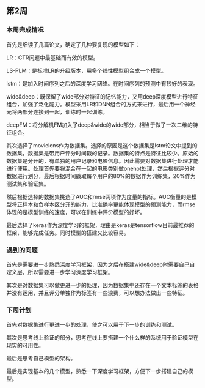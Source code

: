 ## 第2周

### 本周完成情况

首先是细读了几篇论文，确定了几种要复现的模型如下：

LR：CTR问题中最基础而有效的模型。

LS-PLM：是标准LR的升级版本，用多个线性模型组合成一个模型。

lstm：是加入时间序列之后的深度学习网络。在时间序列的预测中有较好的表现。

wide&deep：既保留了wide部分对特征的记忆能力，又用deep深度模型进行特征组合，加强了泛化能力。模型采用LR和DNN组合的方式来进行，最后用一个神经元将两部分连接到一起，训练时一起训练。

deepFM：将分解机FM加入了deep&wide的wide部分，相当于做了一次二维的特征组合。

其次选择了movielens作为数据集。选择的原因是这个数据集是lstm论文中提到的数据集，数据集是带用户评分时间戳的记录。数据集的特点是特征比较少。原始的数据集是分开的，有单独的用户记录和电影信息。因此需要对数据集进行处理才能进行使用。处理首先要将混合在一起的电影类别做onehot处理，然后根据评分对数据进行划分，最后根据时间戳取每个用户的80%的数据作为训练集，20%作为测试集和验证集。

然后根据选择的数据集挑选了AUC和rmse两项作为度量的指标。AUC衡量的是模型将正样本和负样本区分开的能力，比准确率更能体现模型的预测能力，而rmse体现的是模型训练的速度，可以在训练中评价模型的好坏。

最后选择了keras作为深度学习的框架，理由是keras是tensorflow目前最推荐的框架，能够完成任务。同时模型的搭建又比较容易。

### 遇到的问题

首先是需要进一步熟悉深度学习框架，因为之后在搭建wide&deep时需要自己自定义层，所以需要进一步学习深度学习框架。

其次是对数据集可以做更进一步的处理，因为数据集中还存在一个文本标签的表格并没有运用，并且评分单独作为标签有一些浪费，可以想办法做出一些特征。

### 下周计划

首先对数据集进行更进一步的处理，使之可以用于下一步的训练和测试。

其次是思考线上验证的部分，思考在线上要搭建一个什么样的系统用于验证模型在现实的可用性。

最后是思考自己模型的架构。



最后是实现基本的几个模型，熟悉一下深度学习框架，方便下一步搭建自己的模型。

